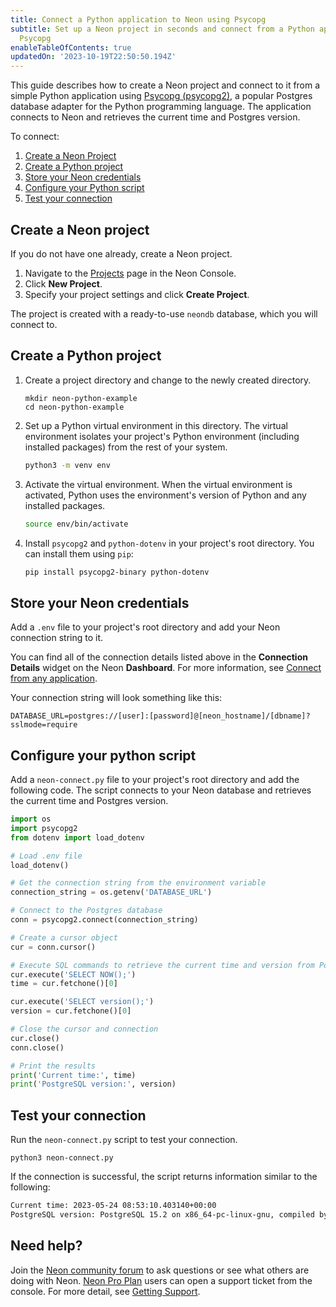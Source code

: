 ```yaml
---
title: Connect a Python application to Neon using Psycopg
subtitle: Set up a Neon project in seconds and connect from a Python application using
  Psycopg
enableTableOfContents: true
updatedOn: '2023-10-19T22:50:50.194Z'
---
```


This guide describes how to create a Neon project and connect to it from a simple Python application using [Psycopg (psycopg2)](https://pypi.org/project/psycopg2/), a popular Postgres database adapter for the Python programming language. The application connects to Neon and retrieves the current time and Postgres version.

To connect:

1. [Create a Neon Project](#create-a-neon-project)
2. [Create a Python project](#create-a-python-project)
3. [Store your Neon credentials](#store-your-neon-credentials)
4. [Configure your Python script](#configure-your-python-script)
5. [Test your connection](#test-your-connection)

## Create a Neon project

If you do not have one already, create a Neon project.

1. Navigate to the [Projects](https://console.neon.tech/app/projects) page in the Neon Console.
2. Click **New Project**.
3. Specify your project settings and click **Create Project**.

The project is created with a ready-to-use `neondb` database, which you will connect to.

## Create a Python project

1. Create a project directory and change to the newly created directory.

   ```shell
   mkdir neon-python-example
   cd neon-python-example
   ```

2. Set up a Python virtual environment in this directory. The virtual environment isolates your project's Python environment (including installed packages) from the rest of your system.

   ```bash
   python3 -m venv env
   ```

3. Activate the virtual environment. When the virtual environment is activated, Python uses the environment's version of Python and any installed packages.

   ```bash
   source env/bin/activate
   ```

4. Install `psycopg2` and `python-dotenv` in your project's root directory. You can install them using `pip`:

    ```bash
    pip install psycopg2-binary python-dotenv
    ```

## Store your Neon credentials

Add a `.env` file to your project's root directory and add your Neon connection string to it. 

You can find all of the connection details listed above in the **Connection Details** widget on the Neon **Dashboard**. For more information, see [Connect from any application](/docs/connect/connect-from-any-app).

Your connection string will look something like this:

<CodeBlock shouldWrap>

```shell
DATABASE_URL=postgres://[user]:[password]@[neon_hostname]/[dbname]?sslmode=require
```

</CodeBlock>

## Configure your python script

Add a `neon-connect.py` file to your project's root directory and add the following code. The script connects to your Neon database and retrieves the current time and Postgres version.

```python
import os
import psycopg2
from dotenv import load_dotenv

# Load .env file
load_dotenv()

# Get the connection string from the environment variable
connection_string = os.getenv('DATABASE_URL')

# Connect to the Postgres database
conn = psycopg2.connect(connection_string)

# Create a cursor object
cur = conn.cursor()

# Execute SQL commands to retrieve the current time and version from PostgreSQL
cur.execute('SELECT NOW();')
time = cur.fetchone()[0]

cur.execute('SELECT version();')
version = cur.fetchone()[0]

# Close the cursor and connection
cur.close()
conn.close()

# Print the results
print('Current time:', time)
print('PostgreSQL version:', version)
```

## Test your connection

Run the `neon-connect.py` script to test your connection.

```shell
python3 neon-connect.py
```

If the connection is successful, the script returns information similar to the following:

<CodeBlock shouldWrap>

```bash
Current time: 2023-05-24 08:53:10.403140+00:00
PostgreSQL version: PostgreSQL 15.2 on x86_64-pc-linux-gnu, compiled by gcc (Debian 10.2.1-6) 10.2.1 20210110, 64-bit
```

</CodeBlock>

## Need help?

Join the [Neon community forum](https://community.neon.tech/) to ask questions or see what others are doing with Neon. [Neon Pro Plan](/docs/introduction/pro-plan) users can open a support ticket from the console. For more detail, see [Getting Support](/docs/introduction/support).
